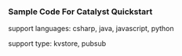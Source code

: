 ### Sample Code For Catalyst Quickstart
support languages: csharp, java, javascript, python

support type: kvstore, pubsub
